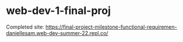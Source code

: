 # web-dev-1-final-proj

Completed site:
https://final-project-milestone-functional-requiremen-daniellesam.web-dev-summer-22.repl.co/

